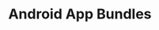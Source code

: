 ---
layout: default
title: Android App Bundles
parent: Core Topics
nav_order: 16
has_children: true
---
